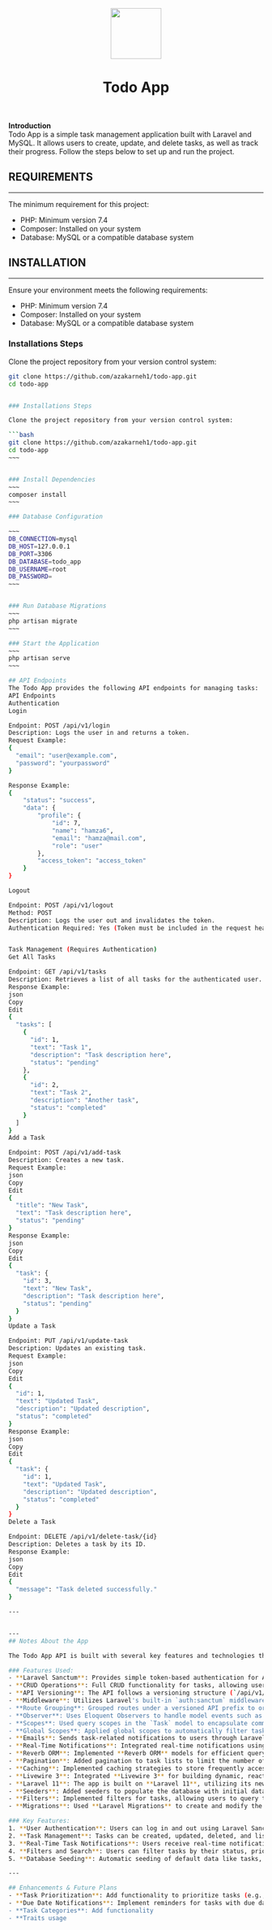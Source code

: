 <p align="center">
    <a href="https://github.com/your-github-username" target="_blank">
        <img src="https://avatars0.githubusercontent.com/u/993323" height="100px">
    </a>
    <h1 align="center">Todo App</h1>
    <br>
</p>

__Introduction__  
Todo App is a simple task management application built with Laravel and MySQL. It allows users to create, update, and delete tasks, as well as track their progress. Follow the steps below to set up and run the project.

## REQUIREMENTS
------------

The minimum requirement for this project:

- PHP: Minimum version 7.4
- Composer: Installed on your system
- Database: MySQL or a compatible database system

## INSTALLATION
------------

Ensure your environment meets the following requirements:

- PHP: Minimum version 7.4
- Composer: Installed on your system
- Database: MySQL or a compatible database system

### Installations Steps

Clone the project repository from your version control system:

```bash
git clone https://github.com/azakarneh1/todo-app.git
cd todo-app


### Installations Steps

Clone the project repository from your version control system:

```bash
git clone https://github.com/azakarneh1/todo-app.git
cd todo-app
~~~


### Install Dependencies
~~~
composer install
~~~

### Database Configuration

~~~
DB_CONNECTION=mysql
DB_HOST=127.0.0.1
DB_PORT=3306
DB_DATABASE=todo_app
DB_USERNAME=root
DB_PASSWORD=
~~~


### Run Database Migrations
~~~
php artisan migrate
~~~

### Start the Application
~~~
php artisan serve
~~~

## API Endpoints
The Todo App provides the following API endpoints for managing tasks:
API Endpoints
Authentication
Login

Endpoint: POST /api/v1/login
Description: Logs the user in and returns a token.
Request Example:
{
  "email": "user@example.com",
  "password": "yourpassword"
}

Response Example:
{
    "status": "success",
    "data": {
        "profile": {
            "id": 7,
            "name": "hamza6",
            "email": "hamza@mail.com",
            "role": "user"
        },
        "access_token": "access_token"
    }
}

Logout

Endpoint: POST /api/v1/logout
Method: POST
Description: Logs the user out and invalidates the token.
Authentication Required: Yes (Token must be included in the request header)


Task Management (Requires Authentication)
Get All Tasks

Endpoint: GET /api/v1/tasks
Description: Retrieves a list of all tasks for the authenticated user.
Response Example:
json
Copy
Edit
{
  "tasks": [
    {
      "id": 1,
      "text": "Task 1",
      "description": "Task description here",
      "status": "pending"
    },
    {
      "id": 2,
      "text": "Task 2",
      "description": "Another task",
      "status": "completed"
    }
  ]
}
Add a Task

Endpoint: POST /api/v1/add-task
Description: Creates a new task.
Request Example:
json
Copy
Edit
{
  "title": "New Task",
  "text": "Task description here",
  "status": "pending"
}
Response Example:
json
Copy
Edit
{
  "task": {
    "id": 3,
    "text": "New Task",
    "description": "Task description here",
    "status": "pending"
  }
}
Update a Task

Endpoint: PUT /api/v1/update-task
Description: Updates an existing task.
Request Example:
json
Copy
Edit
{
  "id": 1,
  "text": "Updated Task",
  "description": "Updated description",
  "status": "completed"
}
Response Example:
json
Copy
Edit
{
  "task": {
    "id": 1,
    "text": "Updated Task",
    "description": "Updated description",
    "status": "completed"
  }
}
Delete a Task

Endpoint: DELETE /api/v1/delete-task/{id}
Description: Deletes a task by its ID.
Response Example:
json
Copy
Edit
{
  "message": "Task deleted successfully."
}

---


---
## Notes About the App

The Todo App API is built with several key features and technologies that ensure smooth and efficient task management. Below are the features included in this API:

### Features Used:
- **Laravel Sanctum**: Provides simple token-based authentication for API requests, allowing users to log in and perform actions securely.
- **CRUD Operations**: Full CRUD functionality for tasks, allowing users to create, read, update, and delete tasks.
- **API Versioning**: The API follows a versioning structure (`/api/v1/`) to ensure backward compatibility and easy future updates.
- **Middleware**: Utilizes Laravel's built-in `auth:sanctum` middleware to secure routes that require authentication.
- **Route Grouping**: Grouped routes under a versioned API prefix to organize endpoints logically and make the app scalable.
- **Observer**: Uses Eloquent Observers to handle model events such as creating, updating, and deleting tasks, ensuring code is more organized and maintainable.
- **Scopes**: Used query scopes in the `Task` model to encapsulate common query logic, making the code more readable and reusable.
- **Global Scopes**: Applied global scopes to automatically filter tasks based on user-specific data (e.g., show only the authenticated user's tasks).
- **Emails**: Sends task-related notifications to users through Laravel’s email system, allowing the app to communicate important updates to users.
- **Real-Time Notifications**: Integrated real-time notifications using **Laravel Echo** and **Pusher** to notify users of updates to tasks without needing to refresh the page.
- **Reverb ORM**: Implemented **Reverb ORM** models for efficient querying and handling relationships, ensuring optimized performance and easy data management.
- **Pagination**: Added pagination to task lists to limit the number of tasks displayed per page, improving performance and user experience for large datasets.
- **Caching**: Implemented caching strategies to store frequently accessed data in memory, reducing database load and improving the app’s responsiveness.
- **Livewire 3**: Integrated **Livewire 3** for building dynamic, reactive interfaces, enabling users to interact with tasks without requiring a full page reload.
- **Laravel 11**: The app is built on **Laravel 11**, utilizing its newest features and improvements for better performance and functionality.
- **Seeders**: Added seeders to populate the database with initial data, enabling easy testing and development without the need to manually add entries.
- **Filters**: Implemented filters for tasks, allowing users to query tasks by specific criteria such as status, priority, or due date.
- **Migrations**: Used **Laravel Migrations** to create and modify the database schema, ensuring that database structure changes are version-controlled and easily reproducible.

### Key Features:
1. **User Authentication**: Users can log in and out using Laravel Sanctum.
2. **Task Management**: Tasks can be created, updated, deleted, and listed. Each task is tied to a specific user.
3. **Real-Time Task Notifications**: Users receive real-time notifications when tasks are updated or modified.
4. **Filters and Search**: Users can filter tasks by their status, priority, or due date.
5. **Database Seeding**: Automatic seeding of default data like tasks, users, and categories for easier development and testing.

---

## Enhancements & Future Plans
- **Task Prioritization**: Add functionality to prioritize tasks (e.g., high, medium, low priority) to help users focus on important tasks.
- **Due Date Notifications**: Implement reminders for tasks with due dates, allowing users to receive notifications before the task's deadline.
- **Task Categories**: Add functionality
- **Traits usage

